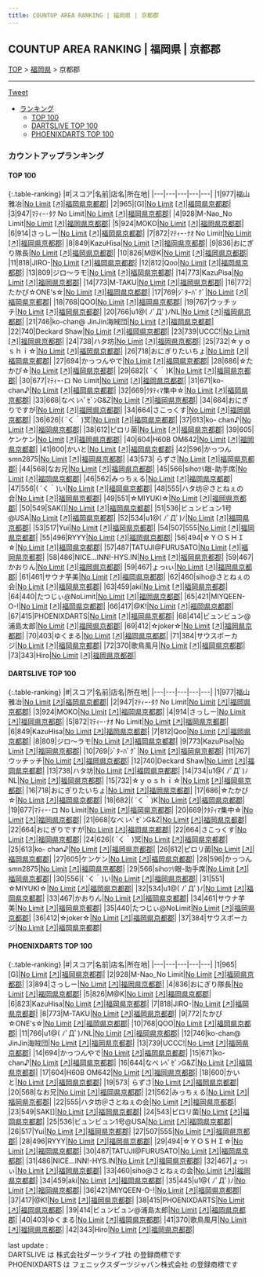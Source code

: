 ```yaml
---
title: COUNTUP AREA RANKING | 福岡県 | 京都郡
---
```

## COUNTUP AREA RANKING | 福岡県 | 京都郡

[TOP](/darts/rank/) > [福岡県](/darts/rank/福岡県/) > 京都郡

___

<a href="https://twitter.com/share?ref_src=twsrc%5Etfw" data-text="COUNTUP AREA RANKING | 福岡県京都郡" class="twitter-share-button" data-hashtags="DARTSLIVE,PHOENIXDARTS,darts,ダーツ" data-show-count="false">Tweet</a>

* [ランキング](#カウントアップランキング)
    * [TOP 100](#top-100)
    * [DARTSLIVE TOP 100](#dartslive-top-100)
    * [PHOENIXDARTS TOP 100](#phoenixdarts-top-100)

### カウントアップランキング

#### TOP 100



{:.table-ranking}
|#|スコア|名前|店名|所在地|
|---|---|---|---|---|
|1|977|<span class="rank-name-dl">福山雅冶</span>|<a href="/darts/rank/shops/88174b6fd9ff5bc40d9b047a20a7ba1e.html">No Limit</a> <a href="https://search.dartslive.com/jp/shop/88174b6fd9ff5bc40d9b047a20a7ba1e">[↗]</a>|<a href="/darts/rank/福岡県/京都郡">福岡県京都郡</a>|
|2|965|<span class="rank-name-pd">[G]</span>|<a href="/darts/rank/shops/7720.html">No Limit</a> <a href="https://vs.phoenixdarts.com/jp/shop/shopDetailInfo/s_7720?s_seq=7720">[↗]</a>|<a href="/darts/rank/福岡県/京都郡">福岡県京都郡</a>|
|3|947|<span class="rank-name-dl">ﾏﾃｨｰ･ﾀｸ No Limit</span>|<a href="/darts/rank/shops/88174b6fd9ff5bc40d9b047a20a7ba1e.html">No Limit</a> <a href="https://search.dartslive.com/jp/shop/88174b6fd9ff5bc40d9b047a20a7ba1e">[↗]</a>|<a href="/darts/rank/福岡県/京都郡">福岡県京都郡</a>|
|4|928|<span class="rank-name-pd">M-Nao_No Limit</span>|<a href="/darts/rank/shops/7720.html">No Limit</a> <a href="https://vs.phoenixdarts.com/jp/shop/shopDetailInfo/s_7720?s_seq=7720">[↗]</a>|<a href="/darts/rank/福岡県/京都郡">福岡県京都郡</a>|
|5|924|<span class="rank-name-dl">MOKO</span>|<a href="/darts/rank/shops/88174b6fd9ff5bc40d9b047a20a7ba1e.html">No Limit</a> <a href="https://search.dartslive.com/jp/shop/88174b6fd9ff5bc40d9b047a20a7ba1e">[↗]</a>|<a href="/darts/rank/福岡県/京都郡">福岡県京都郡</a>|
|6|914|<span class="rank-name-dl">さっしー</span>|<a href="/darts/rank/shops/88174b6fd9ff5bc40d9b047a20a7ba1e.html">No Limit</a> <a href="https://search.dartslive.com/jp/shop/88174b6fd9ff5bc40d9b047a20a7ba1e">[↗]</a>|<a href="/darts/rank/福岡県/京都郡">福岡県京都郡</a>|
|7|872|<span class="rank-name-dl">ﾏﾃｨｰ･ﾅｵ No Limit</span>|<a href="/darts/rank/shops/88174b6fd9ff5bc40d9b047a20a7ba1e.html">No Limit</a> <a href="https://search.dartslive.com/jp/shop/88174b6fd9ff5bc40d9b047a20a7ba1e">[↗]</a>|<a href="/darts/rank/福岡県/京都郡">福岡県京都郡</a>|
|8|849|<span class="rank-name-dl">KazuHisa</span>|<a href="/darts/rank/shops/88174b6fd9ff5bc40d9b047a20a7ba1e.html">No Limit</a> <a href="https://search.dartslive.com/jp/shop/88174b6fd9ff5bc40d9b047a20a7ba1e">[↗]</a>|<a href="/darts/rank/福岡県/京都郡">福岡県京都郡</a>|
|9|836|<span class="rank-name-pd">おにぎり隊長</span>|<a href="/darts/rank/shops/7720.html">No Limit</a> <a href="https://vs.phoenixdarts.com/jp/shop/shopDetailInfo/s_7720?s_seq=7720">[↗]</a>|<a href="/darts/rank/福岡県/京都郡">福岡県京都郡</a>|
|10|826|<span class="rank-name-pd">M@K</span>|<a href="/darts/rank/shops/7720.html">No Limit</a> <a href="https://vs.phoenixdarts.com/jp/shop/shopDetailInfo/s_7720?s_seq=7720">[↗]</a>|<a href="/darts/rank/福岡県/京都郡">福岡県京都郡</a>|
|11|818|<span class="rank-name-pd">JIRO-</span>|<a href="/darts/rank/shops/7720.html">No Limit</a> <a href="https://vs.phoenixdarts.com/jp/shop/shopDetailInfo/s_7720?s_seq=7720">[↗]</a>|<a href="/darts/rank/福岡県/京都郡">福岡県京都郡</a>|
|12|812|<span class="rank-name-dl">Qoo</span>|<a href="/darts/rank/shops/88174b6fd9ff5bc40d9b047a20a7ba1e.html">No Limit</a> <a href="https://search.dartslive.com/jp/shop/88174b6fd9ff5bc40d9b047a20a7ba1e">[↗]</a>|<a href="/darts/rank/福岡県/京都郡">福岡県京都郡</a>|
|13|809|<span class="rank-name-dl">ジロ〜ラモ</span>|<a href="/darts/rank/shops/88174b6fd9ff5bc40d9b047a20a7ba1e.html">No Limit</a> <a href="https://search.dartslive.com/jp/shop/88174b6fd9ff5bc40d9b047a20a7ba1e">[↗]</a>|<a href="/darts/rank/福岡県/京都郡">福岡県京都郡</a>|
|14|773|<span class="rank-name-dl">KazuPisa</span>|<a href="/darts/rank/shops/88174b6fd9ff5bc40d9b047a20a7ba1e.html">No Limit</a> <a href="https://search.dartslive.com/jp/shop/88174b6fd9ff5bc40d9b047a20a7ba1e">[↗]</a>|<a href="/darts/rank/福岡県/京都郡">福岡県京都郡</a>|
|14|773|<span class="rank-name-pd">M-TAKU</span>|<a href="/darts/rank/shops/7720.html">No Limit</a> <a href="https://vs.phoenixdarts.com/jp/shop/shopDetailInfo/s_7720?s_seq=7720">[↗]</a>|<a href="/darts/rank/福岡県/京都郡">福岡県京都郡</a>|
|16|772|<span class="rank-name-pd">たかぴ☆ONE&#x27;s☆</span>|<a href="/darts/rank/shops/7720.html">No Limit</a> <a href="https://vs.phoenixdarts.com/jp/shop/shopDetailInfo/s_7720?s_seq=7720">[↗]</a>|<a href="/darts/rank/福岡県/京都郡">福岡県京都郡</a>|
|17|769|<span class="rank-name-dl">ｼﾞﾀｰﾊﾞｸﾞ</span>|<a href="/darts/rank/shops/88174b6fd9ff5bc40d9b047a20a7ba1e.html">No Limit</a> <a href="https://search.dartslive.com/jp/shop/88174b6fd9ff5bc40d9b047a20a7ba1e">[↗]</a>|<a href="/darts/rank/福岡県/京都郡">福岡県京都郡</a>|
|18|768|<span class="rank-name-pd">QOO</span>|<a href="/darts/rank/shops/7720.html">No Limit</a> <a href="https://vs.phoenixdarts.com/jp/shop/shopDetailInfo/s_7720?s_seq=7720">[↗]</a>|<a href="/darts/rank/福岡県/京都郡">福岡県京都郡</a>|
|19|767|<span class="rank-name-dl">ウッチッチ</span>|<a href="/darts/rank/shops/88174b6fd9ff5bc40d9b047a20a7ba1e.html">No Limit</a> <a href="https://search.dartslive.com/jp/shop/88174b6fd9ff5bc40d9b047a20a7ba1e">[↗]</a>|<a href="/darts/rank/福岡県/京都郡">福岡県京都郡</a>|
|20|766|<span class="rank-name-pd">u1@( ﾉﾟДﾟ)ﾉNL</span>|<a href="/darts/rank/shops/7720.html">No Limit</a> <a href="https://vs.phoenixdarts.com/jp/shop/shopDetailInfo/s_7720?s_seq=7720">[↗]</a>|<a href="/darts/rank/福岡県/京都郡">福岡県京都郡</a>|
|21|746|<span class="rank-name-pd">ko-chan@ JinJin海賊団</span>|<a href="/darts/rank/shops/7720.html">No Limit</a> <a href="https://vs.phoenixdarts.com/jp/shop/shopDetailInfo/s_7720?s_seq=7720">[↗]</a>|<a href="/darts/rank/福岡県/京都郡">福岡県京都郡</a>|
|22|740|<span class="rank-name-dl">Deckard Shaw</span>|<a href="/darts/rank/shops/88174b6fd9ff5bc40d9b047a20a7ba1e.html">No Limit</a> <a href="https://search.dartslive.com/jp/shop/88174b6fd9ff5bc40d9b047a20a7ba1e">[↗]</a>|<a href="/darts/rank/福岡県/京都郡">福岡県京都郡</a>|
|23|739|<span class="rank-name-pd">UCCC!</span>|<a href="/darts/rank/shops/7720.html">No Limit</a> <a href="https://vs.phoenixdarts.com/jp/shop/shopDetailInfo/s_7720?s_seq=7720">[↗]</a>|<a href="/darts/rank/福岡県/京都郡">福岡県京都郡</a>|
|24|738|<span class="rank-name-dl">ハタ坊</span>|<a href="/darts/rank/shops/88174b6fd9ff5bc40d9b047a20a7ba1e.html">No Limit</a> <a href="https://search.dartslive.com/jp/shop/88174b6fd9ff5bc40d9b047a20a7ba1e">[↗]</a>|<a href="/darts/rank/福岡県/京都郡">福岡県京都郡</a>|
|25|732|<span class="rank-name-dl">☆ｙｏｓｈｉ☆</span>|<a href="/darts/rank/shops/88174b6fd9ff5bc40d9b047a20a7ba1e.html">No Limit</a> <a href="https://search.dartslive.com/jp/shop/88174b6fd9ff5bc40d9b047a20a7ba1e">[↗]</a>|<a href="/darts/rank/福岡県/京都郡">福岡県京都郡</a>|
|26|718|<span class="rank-name-dl">おにぎりたいちょ</span>|<a href="/darts/rank/shops/88174b6fd9ff5bc40d9b047a20a7ba1e.html">No Limit</a> <a href="https://search.dartslive.com/jp/shop/88174b6fd9ff5bc40d9b047a20a7ba1e">[↗]</a>|<a href="/darts/rank/福岡県/京都郡">福岡県京都郡</a>|
|27|694|<span class="rank-name-pd">かっつんやで</span>|<a href="/darts/rank/shops/7720.html">No Limit</a> <a href="https://vs.phoenixdarts.com/jp/shop/shopDetailInfo/s_7720?s_seq=7720">[↗]</a>|<a href="/darts/rank/福岡県/京都郡">福岡県京都郡</a>|
|28|686|<span class="rank-name-dl">‪☆たかぴ‪☆</span>|<a href="/darts/rank/shops/88174b6fd9ff5bc40d9b047a20a7ba1e.html">No Limit</a> <a href="https://search.dartslive.com/jp/shop/88174b6fd9ff5bc40d9b047a20a7ba1e">[↗]</a>|<a href="/darts/rank/福岡県/京都郡">福岡県京都郡</a>|
|29|682|<span class="rank-name-dl">( ´く｀)K</span>|<a href="/darts/rank/shops/88174b6fd9ff5bc40d9b047a20a7ba1e.html">No Limit</a> <a href="https://search.dartslive.com/jp/shop/88174b6fd9ff5bc40d9b047a20a7ba1e">[↗]</a>|<a href="/darts/rank/福岡県/京都郡">福岡県京都郡</a>|
|30|677|<span class="rank-name-dl">ﾏﾃｨｰ･ロ No Limit</span>|<a href="/darts/rank/shops/88174b6fd9ff5bc40d9b047a20a7ba1e.html">No Limit</a> <a href="https://search.dartslive.com/jp/shop/88174b6fd9ff5bc40d9b047a20a7ba1e">[↗]</a>|<a href="/darts/rank/福岡県/京都郡">福岡県京都郡</a>|
|31|671|<span class="rank-name-pd">ko-chan♪</span>|<a href="/darts/rank/shops/7720.html">No Limit</a> <a href="https://vs.phoenixdarts.com/jp/shop/shopDetailInfo/s_7720?s_seq=7720">[↗]</a>|<a href="/darts/rank/福岡県/京都郡">福岡県京都郡</a>|
|32|669|<span class="rank-name-dl">ｸﾀﾃｨﾏ集中☆</span>|<a href="/darts/rank/shops/88174b6fd9ff5bc40d9b047a20a7ba1e.html">No Limit</a> <a href="https://search.dartslive.com/jp/shop/88174b6fd9ff5bc40d9b047a20a7ba1e">[↗]</a>|<a href="/darts/rank/福岡県/京都郡">福岡県京都郡</a>|
|33|668|<span class="rank-name-dl">なべ ﾚﾍﾟｾﾞﾝG&amp;Z</span>|<a href="/darts/rank/shops/88174b6fd9ff5bc40d9b047a20a7ba1e.html">No Limit</a> <a href="https://search.dartslive.com/jp/shop/88174b6fd9ff5bc40d9b047a20a7ba1e">[↗]</a>|<a href="/darts/rank/福岡県/京都郡">福岡県京都郡</a>|
|34|664|<span class="rank-name-dl">おにぎりですが</span>|<a href="/darts/rank/shops/88174b6fd9ff5bc40d9b047a20a7ba1e.html">No Limit</a> <a href="https://search.dartslive.com/jp/shop/88174b6fd9ff5bc40d9b047a20a7ba1e">[↗]</a>|<a href="/darts/rank/福岡県/京都郡">福岡県京都郡</a>|
|34|664|<span class="rank-name-dl">さこっくす</span>|<a href="/darts/rank/shops/88174b6fd9ff5bc40d9b047a20a7ba1e.html">No Limit</a> <a href="https://search.dartslive.com/jp/shop/88174b6fd9ff5bc40d9b047a20a7ba1e">[↗]</a>|<a href="/darts/rank/福岡県/京都郡">福岡県京都郡</a>|
|36|626|<span class="rank-name-dl">( ´く｀)冥</span>|<a href="/darts/rank/shops/88174b6fd9ff5bc40d9b047a20a7ba1e.html">No Limit</a> <a href="https://search.dartslive.com/jp/shop/88174b6fd9ff5bc40d9b047a20a7ba1e">[↗]</a>|<a href="/darts/rank/福岡県/京都郡">福岡県京都郡</a>|
|37|613|<span class="rank-name-dl">ko- chan♪</span>|<a href="/darts/rank/shops/88174b6fd9ff5bc40d9b047a20a7ba1e.html">No Limit</a> <a href="https://search.dartslive.com/jp/shop/88174b6fd9ff5bc40d9b047a20a7ba1e">[↗]</a>|<a href="/darts/rank/福岡県/京都郡">福岡県京都郡</a>|
|38|612|<span class="rank-name-dl">ピロリ菌</span>|<a href="/darts/rank/shops/88174b6fd9ff5bc40d9b047a20a7ba1e.html">No Limit</a> <a href="https://search.dartslive.com/jp/shop/88174b6fd9ff5bc40d9b047a20a7ba1e">[↗]</a>|<a href="/darts/rank/福岡県/京都郡">福岡県京都郡</a>|
|39|605|<span class="rank-name-dl">ケンケン</span>|<a href="/darts/rank/shops/88174b6fd9ff5bc40d9b047a20a7ba1e.html">No Limit</a> <a href="https://search.dartslive.com/jp/shop/88174b6fd9ff5bc40d9b047a20a7ba1e">[↗]</a>|<a href="/darts/rank/福岡県/京都郡">福岡県京都郡</a>|
|40|604|<span class="rank-name-pd">H60B OM642</span>|<a href="/darts/rank/shops/7720.html">No Limit</a> <a href="https://vs.phoenixdarts.com/jp/shop/shopDetailInfo/s_7720?s_seq=7720">[↗]</a>|<a href="/darts/rank/福岡県/京都郡">福岡県京都郡</a>|
|41|600|<span class="rank-name-pd">かいと</span>|<a href="/darts/rank/shops/7720.html">No Limit</a> <a href="https://vs.phoenixdarts.com/jp/shop/shopDetailInfo/s_7720?s_seq=7720">[↗]</a>|<a href="/darts/rank/福岡県/京都郡">福岡県京都郡</a>|
|42|596|<span class="rank-name-dl">かっつんsmn2875</span>|<a href="/darts/rank/shops/88174b6fd9ff5bc40d9b047a20a7ba1e.html">No Limit</a> <a href="https://search.dartslive.com/jp/shop/88174b6fd9ff5bc40d9b047a20a7ba1e">[↗]</a>|<a href="/darts/rank/福岡県/京都郡">福岡県京都郡</a>|
|43|573|<span class="rank-name-pd"> らずさ</span>|<a href="/darts/rank/shops/7720.html">No Limit</a> <a href="https://vs.phoenixdarts.com/jp/shop/shopDetailInfo/s_7720?s_seq=7720">[↗]</a>|<a href="/darts/rank/福岡県/京都郡">福岡県京都郡</a>|
|44|568|<span class="rank-name-pd">なお兄</span>|<a href="/darts/rank/shops/7720.html">No Limit</a> <a href="https://vs.phoenixdarts.com/jp/shop/shopDetailInfo/s_7720?s_seq=7720">[↗]</a>|<a href="/darts/rank/福岡県/京都郡">福岡県京都郡</a>|
|45|566|<span class="rank-name-dl">sihoﾂﾘ眼-助手席</span>|<a href="/darts/rank/shops/88174b6fd9ff5bc40d9b047a20a7ba1e.html">No Limit</a> <a href="https://search.dartslive.com/jp/shop/88174b6fd9ff5bc40d9b047a20a7ba1e">[↗]</a>|<a href="/darts/rank/福岡県/京都郡">福岡県京都郡</a>|
|46|562|<span class="rank-name-pd">みっちぇる</span>|<a href="/darts/rank/shops/7720.html">No Limit</a> <a href="https://vs.phoenixdarts.com/jp/shop/shopDetailInfo/s_7720?s_seq=7720">[↗]</a>|<a href="/darts/rank/福岡県/京都郡">福岡県京都郡</a>|
|47|556|<span class="rank-name-dl">( ´く｀)い</span>|<a href="/darts/rank/shops/88174b6fd9ff5bc40d9b047a20a7ba1e.html">No Limit</a> <a href="https://search.dartslive.com/jp/shop/88174b6fd9ff5bc40d9b047a20a7ba1e">[↗]</a>|<a href="/darts/rank/福岡県/京都郡">福岡県京都郡</a>|
|48|555|<span class="rank-name-pd">ハタ坊＠さとねぇの会</span>|<a href="/darts/rank/shops/7720.html">No Limit</a> <a href="https://vs.phoenixdarts.com/jp/shop/shopDetailInfo/s_7720?s_seq=7720">[↗]</a>|<a href="/darts/rank/福岡県/京都郡">福岡県京都郡</a>|
|49|551|<span class="rank-name-dl">☆MIYUKI☆</span>|<a href="/darts/rank/shops/88174b6fd9ff5bc40d9b047a20a7ba1e.html">No Limit</a> <a href="https://search.dartslive.com/jp/shop/88174b6fd9ff5bc40d9b047a20a7ba1e">[↗]</a>|<a href="/darts/rank/福岡県/京都郡">福岡県京都郡</a>|
|50|549|<span class="rank-name-pd">SAK[]</span>|<a href="/darts/rank/shops/7720.html">No Limit</a> <a href="https://vs.phoenixdarts.com/jp/shop/shopDetailInfo/s_7720?s_seq=7720">[↗]</a>|<a href="/darts/rank/福岡県/京都郡">福岡県京都郡</a>|
|51|536|<span class="rank-name-pd">ビュンビュン1号@USA</span>|<a href="/darts/rank/shops/7720.html">No Limit</a> <a href="https://vs.phoenixdarts.com/jp/shop/shopDetailInfo/s_7720?s_seq=7720">[↗]</a>|<a href="/darts/rank/福岡県/京都郡">福岡県京都郡</a>|
|52|534|<span class="rank-name-dl">u1@( ﾉﾟДﾟ)ﾉ</span>|<a href="/darts/rank/shops/88174b6fd9ff5bc40d9b047a20a7ba1e.html">No Limit</a> <a href="https://search.dartslive.com/jp/shop/88174b6fd9ff5bc40d9b047a20a7ba1e">[↗]</a>|<a href="/darts/rank/福岡県/京都郡">福岡県京都郡</a>|
|53|517|<span class="rank-name-pd">Yui</span>|<a href="/darts/rank/shops/7720.html">No Limit</a> <a href="https://vs.phoenixdarts.com/jp/shop/shopDetailInfo/s_7720?s_seq=7720">[↗]</a>|<a href="/darts/rank/福岡県/京都郡">福岡県京都郡</a>|
|54|507|<span class="rank-name-pd">555</span>|<a href="/darts/rank/shops/7720.html">No Limit</a> <a href="https://vs.phoenixdarts.com/jp/shop/shopDetailInfo/s_7720?s_seq=7720">[↗]</a>|<a href="/darts/rank/福岡県/京都郡">福岡県京都郡</a>|
|55|496|<span class="rank-name-pd">RYYY</span>|<a href="/darts/rank/shops/7720.html">No Limit</a> <a href="https://vs.phoenixdarts.com/jp/shop/shopDetailInfo/s_7720?s_seq=7720">[↗]</a>|<a href="/darts/rank/福岡県/京都郡">福岡県京都郡</a>|
|56|494|<span class="rank-name-pd">☆ＹＯＳＨＩ☆</span>|<a href="/darts/rank/shops/7720.html">No Limit</a> <a href="https://vs.phoenixdarts.com/jp/shop/shopDetailInfo/s_7720?s_seq=7720">[↗]</a>|<a href="/darts/rank/福岡県/京都郡">福岡県京都郡</a>|
|57|487|<span class="rank-name-pd">TATUJI@FURUSATO</span>|<a href="/darts/rank/shops/7720.html">No Limit</a> <a href="https://vs.phoenixdarts.com/jp/shop/shopDetailInfo/s_7720?s_seq=7720">[↗]</a>|<a href="/darts/rank/福岡県/京都郡">福岡県京都郡</a>|
|58|486|<span class="rank-name-pd">NICE...INN!-HYS.IN</span>|<a href="/darts/rank/shops/7720.html">No Limit</a> <a href="https://vs.phoenixdarts.com/jp/shop/shopDetailInfo/s_7720?s_seq=7720">[↗]</a>|<a href="/darts/rank/福岡県/京都郡">福岡県京都郡</a>|
|59|467|<span class="rank-name-dl">かおりん</span>|<a href="/darts/rank/shops/88174b6fd9ff5bc40d9b047a20a7ba1e.html">No Limit</a> <a href="https://search.dartslive.com/jp/shop/88174b6fd9ff5bc40d9b047a20a7ba1e">[↗]</a>|<a href="/darts/rank/福岡県/京都郡">福岡県京都郡</a>|
|59|467|<span class="rank-name-pd">ょっιぃ</span>|<a href="/darts/rank/shops/7720.html">No Limit</a> <a href="https://vs.phoenixdarts.com/jp/shop/shopDetailInfo/s_7720?s_seq=7720">[↗]</a>|<a href="/darts/rank/福岡県/京都郡">福岡県京都郡</a>|
|61|461|<span class="rank-name-dl">サウナ芋美</span>|<a href="/darts/rank/shops/88174b6fd9ff5bc40d9b047a20a7ba1e.html">No Limit</a> <a href="https://search.dartslive.com/jp/shop/88174b6fd9ff5bc40d9b047a20a7ba1e">[↗]</a>|<a href="/darts/rank/福岡県/京都郡">福岡県京都郡</a>|
|62|460|<span class="rank-name-pd">siho@さとねぇの会</span>|<a href="/darts/rank/shops/7720.html">No Limit</a> <a href="https://vs.phoenixdarts.com/jp/shop/shopDetailInfo/s_7720?s_seq=7720">[↗]</a>|<a href="/darts/rank/福岡県/京都郡">福岡県京都郡</a>|
|63|459|<span class="rank-name-pd">aki</span>|<a href="/darts/rank/shops/7720.html">No Limit</a> <a href="https://vs.phoenixdarts.com/jp/shop/shopDetailInfo/s_7720?s_seq=7720">[↗]</a>|<a href="/darts/rank/福岡県/京都郡">福岡県京都郡</a>|
|64|440|<span class="rank-name-dl">たつじぃ@NoLimit</span>|<a href="/darts/rank/shops/88174b6fd9ff5bc40d9b047a20a7ba1e.html">No Limit</a> <a href="https://search.dartslive.com/jp/shop/88174b6fd9ff5bc40d9b047a20a7ba1e">[↗]</a>|<a href="/darts/rank/福岡県/京都郡">福岡県京都郡</a>|
|65|421|<span class="rank-name-pd">MIYQEEN-O-!</span>|<a href="/darts/rank/shops/7720.html">No Limit</a> <a href="https://vs.phoenixdarts.com/jp/shop/shopDetailInfo/s_7720?s_seq=7720">[↗]</a>|<a href="/darts/rank/福岡県/京都郡">福岡県京都郡</a>|
|66|417|<span class="rank-name-pd">@K!</span>|<a href="/darts/rank/shops/7720.html">No Limit</a> <a href="https://vs.phoenixdarts.com/jp/shop/shopDetailInfo/s_7720?s_seq=7720">[↗]</a>|<a href="/darts/rank/福岡県/京都郡">福岡県京都郡</a>|
|67|415|<span class="rank-name-pd">PHOENIXDARTS</span>|<a href="/darts/rank/shops/7720.html">No Limit</a> <a href="https://vs.phoenixdarts.com/jp/shop/shopDetailInfo/s_7720?s_seq=7720">[↗]</a>|<a href="/darts/rank/福岡県/京都郡">福岡県京都郡</a>|
|68|414|<span class="rank-name-pd">ビュンビュン@浦島太郎</span>|<a href="/darts/rank/shops/7720.html">No Limit</a> <a href="https://vs.phoenixdarts.com/jp/shop/shopDetailInfo/s_7720?s_seq=7720">[↗]</a>|<a href="/darts/rank/福岡県/京都郡">福岡県京都郡</a>|
|69|412|<span class="rank-name-dl">☆joker☆</span>|<a href="/darts/rank/shops/88174b6fd9ff5bc40d9b047a20a7ba1e.html">No Limit</a> <a href="https://search.dartslive.com/jp/shop/88174b6fd9ff5bc40d9b047a20a7ba1e">[↗]</a>|<a href="/darts/rank/福岡県/京都郡">福岡県京都郡</a>|
|70|403|<span class="rank-name-pd">ゆくまる</span>|<a href="/darts/rank/shops/7720.html">No Limit</a> <a href="https://vs.phoenixdarts.com/jp/shop/shopDetailInfo/s_7720?s_seq=7720">[↗]</a>|<a href="/darts/rank/福岡県/京都郡">福岡県京都郡</a>|
|71|384|<span class="rank-name-dl">サウスポーカジ</span>|<a href="/darts/rank/shops/88174b6fd9ff5bc40d9b047a20a7ba1e.html">No Limit</a> <a href="https://search.dartslive.com/jp/shop/88174b6fd9ff5bc40d9b047a20a7ba1e">[↗]</a>|<a href="/darts/rank/福岡県/京都郡">福岡県京都郡</a>|
|72|370|<span class="rank-name-pd">歌鳥風月</span>|<a href="/darts/rank/shops/7720.html">No Limit</a> <a href="https://vs.phoenixdarts.com/jp/shop/shopDetailInfo/s_7720?s_seq=7720">[↗]</a>|<a href="/darts/rank/福岡県/京都郡">福岡県京都郡</a>|
|73|343|<span class="rank-name-pd">Hiro</span>|<a href="/darts/rank/shops/7720.html">No Limit</a> <a href="https://vs.phoenixdarts.com/jp/shop/shopDetailInfo/s_7720?s_seq=7720">[↗]</a>|<a href="/darts/rank/福岡県/京都郡">福岡県京都郡</a>|


#### DARTSLIVE TOP 100



{:.table-ranking}
|#|スコア|名前|店名|所在地|
|---|---|---|---|---|
|1|977|<span class="rank-name-dl">福山雅冶</span>|<a href="/darts/rank/shops/88174b6fd9ff5bc40d9b047a20a7ba1e.html">No Limit</a> <a href="https://search.dartslive.com/jp/shop/88174b6fd9ff5bc40d9b047a20a7ba1e">[↗]</a>|<a href="/darts/rank/福岡県/京都郡">福岡県京都郡</a>|
|2|947|<span class="rank-name-dl">ﾏﾃｨｰ･ﾀｸ No Limit</span>|<a href="/darts/rank/shops/88174b6fd9ff5bc40d9b047a20a7ba1e.html">No Limit</a> <a href="https://search.dartslive.com/jp/shop/88174b6fd9ff5bc40d9b047a20a7ba1e">[↗]</a>|<a href="/darts/rank/福岡県/京都郡">福岡県京都郡</a>|
|3|924|<span class="rank-name-dl">MOKO</span>|<a href="/darts/rank/shops/88174b6fd9ff5bc40d9b047a20a7ba1e.html">No Limit</a> <a href="https://search.dartslive.com/jp/shop/88174b6fd9ff5bc40d9b047a20a7ba1e">[↗]</a>|<a href="/darts/rank/福岡県/京都郡">福岡県京都郡</a>|
|4|914|<span class="rank-name-dl">さっしー</span>|<a href="/darts/rank/shops/88174b6fd9ff5bc40d9b047a20a7ba1e.html">No Limit</a> <a href="https://search.dartslive.com/jp/shop/88174b6fd9ff5bc40d9b047a20a7ba1e">[↗]</a>|<a href="/darts/rank/福岡県/京都郡">福岡県京都郡</a>|
|5|872|<span class="rank-name-dl">ﾏﾃｨｰ･ﾅｵ No Limit</span>|<a href="/darts/rank/shops/88174b6fd9ff5bc40d9b047a20a7ba1e.html">No Limit</a> <a href="https://search.dartslive.com/jp/shop/88174b6fd9ff5bc40d9b047a20a7ba1e">[↗]</a>|<a href="/darts/rank/福岡県/京都郡">福岡県京都郡</a>|
|6|849|<span class="rank-name-dl">KazuHisa</span>|<a href="/darts/rank/shops/88174b6fd9ff5bc40d9b047a20a7ba1e.html">No Limit</a> <a href="https://search.dartslive.com/jp/shop/88174b6fd9ff5bc40d9b047a20a7ba1e">[↗]</a>|<a href="/darts/rank/福岡県/京都郡">福岡県京都郡</a>|
|7|812|<span class="rank-name-dl">Qoo</span>|<a href="/darts/rank/shops/88174b6fd9ff5bc40d9b047a20a7ba1e.html">No Limit</a> <a href="https://search.dartslive.com/jp/shop/88174b6fd9ff5bc40d9b047a20a7ba1e">[↗]</a>|<a href="/darts/rank/福岡県/京都郡">福岡県京都郡</a>|
|8|809|<span class="rank-name-dl">ジロ〜ラモ</span>|<a href="/darts/rank/shops/88174b6fd9ff5bc40d9b047a20a7ba1e.html">No Limit</a> <a href="https://search.dartslive.com/jp/shop/88174b6fd9ff5bc40d9b047a20a7ba1e">[↗]</a>|<a href="/darts/rank/福岡県/京都郡">福岡県京都郡</a>|
|9|773|<span class="rank-name-dl">KazuPisa</span>|<a href="/darts/rank/shops/88174b6fd9ff5bc40d9b047a20a7ba1e.html">No Limit</a> <a href="https://search.dartslive.com/jp/shop/88174b6fd9ff5bc40d9b047a20a7ba1e">[↗]</a>|<a href="/darts/rank/福岡県/京都郡">福岡県京都郡</a>|
|10|769|<span class="rank-name-dl">ｼﾞﾀｰﾊﾞｸﾞ</span>|<a href="/darts/rank/shops/88174b6fd9ff5bc40d9b047a20a7ba1e.html">No Limit</a> <a href="https://search.dartslive.com/jp/shop/88174b6fd9ff5bc40d9b047a20a7ba1e">[↗]</a>|<a href="/darts/rank/福岡県/京都郡">福岡県京都郡</a>|
|11|767|<span class="rank-name-dl">ウッチッチ</span>|<a href="/darts/rank/shops/88174b6fd9ff5bc40d9b047a20a7ba1e.html">No Limit</a> <a href="https://search.dartslive.com/jp/shop/88174b6fd9ff5bc40d9b047a20a7ba1e">[↗]</a>|<a href="/darts/rank/福岡県/京都郡">福岡県京都郡</a>|
|12|740|<span class="rank-name-dl">Deckard Shaw</span>|<a href="/darts/rank/shops/88174b6fd9ff5bc40d9b047a20a7ba1e.html">No Limit</a> <a href="https://search.dartslive.com/jp/shop/88174b6fd9ff5bc40d9b047a20a7ba1e">[↗]</a>|<a href="/darts/rank/福岡県/京都郡">福岡県京都郡</a>|
|13|738|<span class="rank-name-dl">ハタ坊</span>|<a href="/darts/rank/shops/88174b6fd9ff5bc40d9b047a20a7ba1e.html">No Limit</a> <a href="https://search.dartslive.com/jp/shop/88174b6fd9ff5bc40d9b047a20a7ba1e">[↗]</a>|<a href="/darts/rank/福岡県/京都郡">福岡県京都郡</a>|
|14|734|<span class="rank-name-dl">u1@( ﾉﾟДﾟ)ﾉNL</span>|<a href="/darts/rank/shops/88174b6fd9ff5bc40d9b047a20a7ba1e.html">No Limit</a> <a href="https://search.dartslive.com/jp/shop/88174b6fd9ff5bc40d9b047a20a7ba1e">[↗]</a>|<a href="/darts/rank/福岡県/京都郡">福岡県京都郡</a>|
|15|732|<span class="rank-name-dl">☆ｙｏｓｈｉ☆</span>|<a href="/darts/rank/shops/88174b6fd9ff5bc40d9b047a20a7ba1e.html">No Limit</a> <a href="https://search.dartslive.com/jp/shop/88174b6fd9ff5bc40d9b047a20a7ba1e">[↗]</a>|<a href="/darts/rank/福岡県/京都郡">福岡県京都郡</a>|
|16|718|<span class="rank-name-dl">おにぎりたいちょ</span>|<a href="/darts/rank/shops/88174b6fd9ff5bc40d9b047a20a7ba1e.html">No Limit</a> <a href="https://search.dartslive.com/jp/shop/88174b6fd9ff5bc40d9b047a20a7ba1e">[↗]</a>|<a href="/darts/rank/福岡県/京都郡">福岡県京都郡</a>|
|17|686|<span class="rank-name-dl">‪☆たかぴ‪☆</span>|<a href="/darts/rank/shops/88174b6fd9ff5bc40d9b047a20a7ba1e.html">No Limit</a> <a href="https://search.dartslive.com/jp/shop/88174b6fd9ff5bc40d9b047a20a7ba1e">[↗]</a>|<a href="/darts/rank/福岡県/京都郡">福岡県京都郡</a>|
|18|682|<span class="rank-name-dl">( ´く｀)K</span>|<a href="/darts/rank/shops/88174b6fd9ff5bc40d9b047a20a7ba1e.html">No Limit</a> <a href="https://search.dartslive.com/jp/shop/88174b6fd9ff5bc40d9b047a20a7ba1e">[↗]</a>|<a href="/darts/rank/福岡県/京都郡">福岡県京都郡</a>|
|19|677|<span class="rank-name-dl">ﾏﾃｨｰ･ロ No Limit</span>|<a href="/darts/rank/shops/88174b6fd9ff5bc40d9b047a20a7ba1e.html">No Limit</a> <a href="https://search.dartslive.com/jp/shop/88174b6fd9ff5bc40d9b047a20a7ba1e">[↗]</a>|<a href="/darts/rank/福岡県/京都郡">福岡県京都郡</a>|
|20|669|<span class="rank-name-dl">ｸﾀﾃｨﾏ集中☆</span>|<a href="/darts/rank/shops/88174b6fd9ff5bc40d9b047a20a7ba1e.html">No Limit</a> <a href="https://search.dartslive.com/jp/shop/88174b6fd9ff5bc40d9b047a20a7ba1e">[↗]</a>|<a href="/darts/rank/福岡県/京都郡">福岡県京都郡</a>|
|21|668|<span class="rank-name-dl">なべ ﾚﾍﾟｾﾞﾝG&amp;Z</span>|<a href="/darts/rank/shops/88174b6fd9ff5bc40d9b047a20a7ba1e.html">No Limit</a> <a href="https://search.dartslive.com/jp/shop/88174b6fd9ff5bc40d9b047a20a7ba1e">[↗]</a>|<a href="/darts/rank/福岡県/京都郡">福岡県京都郡</a>|
|22|664|<span class="rank-name-dl">おにぎりですが</span>|<a href="/darts/rank/shops/88174b6fd9ff5bc40d9b047a20a7ba1e.html">No Limit</a> <a href="https://search.dartslive.com/jp/shop/88174b6fd9ff5bc40d9b047a20a7ba1e">[↗]</a>|<a href="/darts/rank/福岡県/京都郡">福岡県京都郡</a>|
|22|664|<span class="rank-name-dl">さこっくす</span>|<a href="/darts/rank/shops/88174b6fd9ff5bc40d9b047a20a7ba1e.html">No Limit</a> <a href="https://search.dartslive.com/jp/shop/88174b6fd9ff5bc40d9b047a20a7ba1e">[↗]</a>|<a href="/darts/rank/福岡県/京都郡">福岡県京都郡</a>|
|24|626|<span class="rank-name-dl">( ´く｀)冥</span>|<a href="/darts/rank/shops/88174b6fd9ff5bc40d9b047a20a7ba1e.html">No Limit</a> <a href="https://search.dartslive.com/jp/shop/88174b6fd9ff5bc40d9b047a20a7ba1e">[↗]</a>|<a href="/darts/rank/福岡県/京都郡">福岡県京都郡</a>|
|25|613|<span class="rank-name-dl">ko- chan♪</span>|<a href="/darts/rank/shops/88174b6fd9ff5bc40d9b047a20a7ba1e.html">No Limit</a> <a href="https://search.dartslive.com/jp/shop/88174b6fd9ff5bc40d9b047a20a7ba1e">[↗]</a>|<a href="/darts/rank/福岡県/京都郡">福岡県京都郡</a>|
|26|612|<span class="rank-name-dl">ピロリ菌</span>|<a href="/darts/rank/shops/88174b6fd9ff5bc40d9b047a20a7ba1e.html">No Limit</a> <a href="https://search.dartslive.com/jp/shop/88174b6fd9ff5bc40d9b047a20a7ba1e">[↗]</a>|<a href="/darts/rank/福岡県/京都郡">福岡県京都郡</a>|
|27|605|<span class="rank-name-dl">ケンケン</span>|<a href="/darts/rank/shops/88174b6fd9ff5bc40d9b047a20a7ba1e.html">No Limit</a> <a href="https://search.dartslive.com/jp/shop/88174b6fd9ff5bc40d9b047a20a7ba1e">[↗]</a>|<a href="/darts/rank/福岡県/京都郡">福岡県京都郡</a>|
|28|596|<span class="rank-name-dl">かっつんsmn2875</span>|<a href="/darts/rank/shops/88174b6fd9ff5bc40d9b047a20a7ba1e.html">No Limit</a> <a href="https://search.dartslive.com/jp/shop/88174b6fd9ff5bc40d9b047a20a7ba1e">[↗]</a>|<a href="/darts/rank/福岡県/京都郡">福岡県京都郡</a>|
|29|566|<span class="rank-name-dl">sihoﾂﾘ眼-助手席</span>|<a href="/darts/rank/shops/88174b6fd9ff5bc40d9b047a20a7ba1e.html">No Limit</a> <a href="https://search.dartslive.com/jp/shop/88174b6fd9ff5bc40d9b047a20a7ba1e">[↗]</a>|<a href="/darts/rank/福岡県/京都郡">福岡県京都郡</a>|
|30|556|<span class="rank-name-dl">( ´く｀)い</span>|<a href="/darts/rank/shops/88174b6fd9ff5bc40d9b047a20a7ba1e.html">No Limit</a> <a href="https://search.dartslive.com/jp/shop/88174b6fd9ff5bc40d9b047a20a7ba1e">[↗]</a>|<a href="/darts/rank/福岡県/京都郡">福岡県京都郡</a>|
|31|551|<span class="rank-name-dl">☆MIYUKI☆</span>|<a href="/darts/rank/shops/88174b6fd9ff5bc40d9b047a20a7ba1e.html">No Limit</a> <a href="https://search.dartslive.com/jp/shop/88174b6fd9ff5bc40d9b047a20a7ba1e">[↗]</a>|<a href="/darts/rank/福岡県/京都郡">福岡県京都郡</a>|
|32|534|<span class="rank-name-dl">u1@( ﾉﾟДﾟ)ﾉ</span>|<a href="/darts/rank/shops/88174b6fd9ff5bc40d9b047a20a7ba1e.html">No Limit</a> <a href="https://search.dartslive.com/jp/shop/88174b6fd9ff5bc40d9b047a20a7ba1e">[↗]</a>|<a href="/darts/rank/福岡県/京都郡">福岡県京都郡</a>|
|33|467|<span class="rank-name-dl">かおりん</span>|<a href="/darts/rank/shops/88174b6fd9ff5bc40d9b047a20a7ba1e.html">No Limit</a> <a href="https://search.dartslive.com/jp/shop/88174b6fd9ff5bc40d9b047a20a7ba1e">[↗]</a>|<a href="/darts/rank/福岡県/京都郡">福岡県京都郡</a>|
|34|461|<span class="rank-name-dl">サウナ芋美</span>|<a href="/darts/rank/shops/88174b6fd9ff5bc40d9b047a20a7ba1e.html">No Limit</a> <a href="https://search.dartslive.com/jp/shop/88174b6fd9ff5bc40d9b047a20a7ba1e">[↗]</a>|<a href="/darts/rank/福岡県/京都郡">福岡県京都郡</a>|
|35|440|<span class="rank-name-dl">たつじぃ@NoLimit</span>|<a href="/darts/rank/shops/88174b6fd9ff5bc40d9b047a20a7ba1e.html">No Limit</a> <a href="https://search.dartslive.com/jp/shop/88174b6fd9ff5bc40d9b047a20a7ba1e">[↗]</a>|<a href="/darts/rank/福岡県/京都郡">福岡県京都郡</a>|
|36|412|<span class="rank-name-dl">☆joker☆</span>|<a href="/darts/rank/shops/88174b6fd9ff5bc40d9b047a20a7ba1e.html">No Limit</a> <a href="https://search.dartslive.com/jp/shop/88174b6fd9ff5bc40d9b047a20a7ba1e">[↗]</a>|<a href="/darts/rank/福岡県/京都郡">福岡県京都郡</a>|
|37|384|<span class="rank-name-dl">サウスポーカジ</span>|<a href="/darts/rank/shops/88174b6fd9ff5bc40d9b047a20a7ba1e.html">No Limit</a> <a href="https://search.dartslive.com/jp/shop/88174b6fd9ff5bc40d9b047a20a7ba1e">[↗]</a>|<a href="/darts/rank/福岡県/京都郡">福岡県京都郡</a>|


#### PHOENIXDARTS TOP 100



{:.table-ranking}
|#|スコア|名前|店名|所在地|
|---|---|---|---|---|
|1|965|<span class="rank-name-pd">[G]</span>|<a href="/darts/rank/shops/7720.html">No Limit</a> <a href="https://vs.phoenixdarts.com/jp/shop/shopDetailInfo/s_7720?s_seq=7720">[↗]</a>|<a href="/darts/rank/福岡県/京都郡">福岡県京都郡</a>|
|2|928|<span class="rank-name-pd">M-Nao_No Limit</span>|<a href="/darts/rank/shops/7720.html">No Limit</a> <a href="https://vs.phoenixdarts.com/jp/shop/shopDetailInfo/s_7720?s_seq=7720">[↗]</a>|<a href="/darts/rank/福岡県/京都郡">福岡県京都郡</a>|
|3|894|<span class="rank-name-pd">さっしー</span>|<a href="/darts/rank/shops/7720.html">No Limit</a> <a href="https://vs.phoenixdarts.com/jp/shop/shopDetailInfo/s_7720?s_seq=7720">[↗]</a>|<a href="/darts/rank/福岡県/京都郡">福岡県京都郡</a>|
|4|836|<span class="rank-name-pd">おにぎり隊長</span>|<a href="/darts/rank/shops/7720.html">No Limit</a> <a href="https://vs.phoenixdarts.com/jp/shop/shopDetailInfo/s_7720?s_seq=7720">[↗]</a>|<a href="/darts/rank/福岡県/京都郡">福岡県京都郡</a>|
|5|826|<span class="rank-name-pd">M@K</span>|<a href="/darts/rank/shops/7720.html">No Limit</a> <a href="https://vs.phoenixdarts.com/jp/shop/shopDetailInfo/s_7720?s_seq=7720">[↗]</a>|<a href="/darts/rank/福岡県/京都郡">福岡県京都郡</a>|
|6|823|<span class="rank-name-pd">KazuHisa</span>|<a href="/darts/rank/shops/7720.html">No Limit</a> <a href="https://vs.phoenixdarts.com/jp/shop/shopDetailInfo/s_7720?s_seq=7720">[↗]</a>|<a href="/darts/rank/福岡県/京都郡">福岡県京都郡</a>|
|7|818|<span class="rank-name-pd">JIRO-</span>|<a href="/darts/rank/shops/7720.html">No Limit</a> <a href="https://vs.phoenixdarts.com/jp/shop/shopDetailInfo/s_7720?s_seq=7720">[↗]</a>|<a href="/darts/rank/福岡県/京都郡">福岡県京都郡</a>|
|8|773|<span class="rank-name-pd">M-TAKU</span>|<a href="/darts/rank/shops/7720.html">No Limit</a> <a href="https://vs.phoenixdarts.com/jp/shop/shopDetailInfo/s_7720?s_seq=7720">[↗]</a>|<a href="/darts/rank/福岡県/京都郡">福岡県京都郡</a>|
|9|772|<span class="rank-name-pd">たかぴ☆ONE&#x27;s☆</span>|<a href="/darts/rank/shops/7720.html">No Limit</a> <a href="https://vs.phoenixdarts.com/jp/shop/shopDetailInfo/s_7720?s_seq=7720">[↗]</a>|<a href="/darts/rank/福岡県/京都郡">福岡県京都郡</a>|
|10|768|<span class="rank-name-pd">QOO</span>|<a href="/darts/rank/shops/7720.html">No Limit</a> <a href="https://vs.phoenixdarts.com/jp/shop/shopDetailInfo/s_7720?s_seq=7720">[↗]</a>|<a href="/darts/rank/福岡県/京都郡">福岡県京都郡</a>|
|11|766|<span class="rank-name-pd">u1@( ﾉﾟДﾟ)ﾉNL</span>|<a href="/darts/rank/shops/7720.html">No Limit</a> <a href="https://vs.phoenixdarts.com/jp/shop/shopDetailInfo/s_7720?s_seq=7720">[↗]</a>|<a href="/darts/rank/福岡県/京都郡">福岡県京都郡</a>|
|12|746|<span class="rank-name-pd">ko-chan@ JinJin海賊団</span>|<a href="/darts/rank/shops/7720.html">No Limit</a> <a href="https://vs.phoenixdarts.com/jp/shop/shopDetailInfo/s_7720?s_seq=7720">[↗]</a>|<a href="/darts/rank/福岡県/京都郡">福岡県京都郡</a>|
|13|739|<span class="rank-name-pd">UCCC!</span>|<a href="/darts/rank/shops/7720.html">No Limit</a> <a href="https://vs.phoenixdarts.com/jp/shop/shopDetailInfo/s_7720?s_seq=7720">[↗]</a>|<a href="/darts/rank/福岡県/京都郡">福岡県京都郡</a>|
|14|694|<span class="rank-name-pd">かっつんやで</span>|<a href="/darts/rank/shops/7720.html">No Limit</a> <a href="https://vs.phoenixdarts.com/jp/shop/shopDetailInfo/s_7720?s_seq=7720">[↗]</a>|<a href="/darts/rank/福岡県/京都郡">福岡県京都郡</a>|
|15|671|<span class="rank-name-pd">ko-chan♪</span>|<a href="/darts/rank/shops/7720.html">No Limit</a> <a href="https://vs.phoenixdarts.com/jp/shop/shopDetailInfo/s_7720?s_seq=7720">[↗]</a>|<a href="/darts/rank/福岡県/京都郡">福岡県京都郡</a>|
|16|644|<span class="rank-name-pd">なべ ﾚﾍﾟｾﾞﾝG&amp;Z</span>|<a href="/darts/rank/shops/7720.html">No Limit</a> <a href="https://vs.phoenixdarts.com/jp/shop/shopDetailInfo/s_7720?s_seq=7720">[↗]</a>|<a href="/darts/rank/福岡県/京都郡">福岡県京都郡</a>|
|17|604|<span class="rank-name-pd">H60B OM642</span>|<a href="/darts/rank/shops/7720.html">No Limit</a> <a href="https://vs.phoenixdarts.com/jp/shop/shopDetailInfo/s_7720?s_seq=7720">[↗]</a>|<a href="/darts/rank/福岡県/京都郡">福岡県京都郡</a>|
|18|600|<span class="rank-name-pd">かいと</span>|<a href="/darts/rank/shops/7720.html">No Limit</a> <a href="https://vs.phoenixdarts.com/jp/shop/shopDetailInfo/s_7720?s_seq=7720">[↗]</a>|<a href="/darts/rank/福岡県/京都郡">福岡県京都郡</a>|
|19|573|<span class="rank-name-pd"> らずさ</span>|<a href="/darts/rank/shops/7720.html">No Limit</a> <a href="https://vs.phoenixdarts.com/jp/shop/shopDetailInfo/s_7720?s_seq=7720">[↗]</a>|<a href="/darts/rank/福岡県/京都郡">福岡県京都郡</a>|
|20|568|<span class="rank-name-pd">なお兄</span>|<a href="/darts/rank/shops/7720.html">No Limit</a> <a href="https://vs.phoenixdarts.com/jp/shop/shopDetailInfo/s_7720?s_seq=7720">[↗]</a>|<a href="/darts/rank/福岡県/京都郡">福岡県京都郡</a>|
|21|562|<span class="rank-name-pd">みっちぇる</span>|<a href="/darts/rank/shops/7720.html">No Limit</a> <a href="https://vs.phoenixdarts.com/jp/shop/shopDetailInfo/s_7720?s_seq=7720">[↗]</a>|<a href="/darts/rank/福岡県/京都郡">福岡県京都郡</a>|
|22|555|<span class="rank-name-pd">ハタ坊＠さとねぇの会</span>|<a href="/darts/rank/shops/7720.html">No Limit</a> <a href="https://vs.phoenixdarts.com/jp/shop/shopDetailInfo/s_7720?s_seq=7720">[↗]</a>|<a href="/darts/rank/福岡県/京都郡">福岡県京都郡</a>|
|23|549|<span class="rank-name-pd">SAK[]</span>|<a href="/darts/rank/shops/7720.html">No Limit</a> <a href="https://vs.phoenixdarts.com/jp/shop/shopDetailInfo/s_7720?s_seq=7720">[↗]</a>|<a href="/darts/rank/福岡県/京都郡">福岡県京都郡</a>|
|24|543|<span class="rank-name-pd">ピロリ菌</span>|<a href="/darts/rank/shops/7720.html">No Limit</a> <a href="https://vs.phoenixdarts.com/jp/shop/shopDetailInfo/s_7720?s_seq=7720">[↗]</a>|<a href="/darts/rank/福岡県/京都郡">福岡県京都郡</a>|
|25|536|<span class="rank-name-pd">ビュンビュン1号@USA</span>|<a href="/darts/rank/shops/7720.html">No Limit</a> <a href="https://vs.phoenixdarts.com/jp/shop/shopDetailInfo/s_7720?s_seq=7720">[↗]</a>|<a href="/darts/rank/福岡県/京都郡">福岡県京都郡</a>|
|26|517|<span class="rank-name-pd">Yui</span>|<a href="/darts/rank/shops/7720.html">No Limit</a> <a href="https://vs.phoenixdarts.com/jp/shop/shopDetailInfo/s_7720?s_seq=7720">[↗]</a>|<a href="/darts/rank/福岡県/京都郡">福岡県京都郡</a>|
|27|507|<span class="rank-name-pd">555</span>|<a href="/darts/rank/shops/7720.html">No Limit</a> <a href="https://vs.phoenixdarts.com/jp/shop/shopDetailInfo/s_7720?s_seq=7720">[↗]</a>|<a href="/darts/rank/福岡県/京都郡">福岡県京都郡</a>|
|28|496|<span class="rank-name-pd">RYYY</span>|<a href="/darts/rank/shops/7720.html">No Limit</a> <a href="https://vs.phoenixdarts.com/jp/shop/shopDetailInfo/s_7720?s_seq=7720">[↗]</a>|<a href="/darts/rank/福岡県/京都郡">福岡県京都郡</a>|
|29|494|<span class="rank-name-pd">☆ＹＯＳＨＩ☆</span>|<a href="/darts/rank/shops/7720.html">No Limit</a> <a href="https://vs.phoenixdarts.com/jp/shop/shopDetailInfo/s_7720?s_seq=7720">[↗]</a>|<a href="/darts/rank/福岡県/京都郡">福岡県京都郡</a>|
|30|487|<span class="rank-name-pd">TATUJI@FURUSATO</span>|<a href="/darts/rank/shops/7720.html">No Limit</a> <a href="https://vs.phoenixdarts.com/jp/shop/shopDetailInfo/s_7720?s_seq=7720">[↗]</a>|<a href="/darts/rank/福岡県/京都郡">福岡県京都郡</a>|
|31|486|<span class="rank-name-pd">NICE...INN!-HYS.IN</span>|<a href="/darts/rank/shops/7720.html">No Limit</a> <a href="https://vs.phoenixdarts.com/jp/shop/shopDetailInfo/s_7720?s_seq=7720">[↗]</a>|<a href="/darts/rank/福岡県/京都郡">福岡県京都郡</a>|
|32|467|<span class="rank-name-pd">ょっιぃ</span>|<a href="/darts/rank/shops/7720.html">No Limit</a> <a href="https://vs.phoenixdarts.com/jp/shop/shopDetailInfo/s_7720?s_seq=7720">[↗]</a>|<a href="/darts/rank/福岡県/京都郡">福岡県京都郡</a>|
|33|460|<span class="rank-name-pd">siho@さとねぇの会</span>|<a href="/darts/rank/shops/7720.html">No Limit</a> <a href="https://vs.phoenixdarts.com/jp/shop/shopDetailInfo/s_7720?s_seq=7720">[↗]</a>|<a href="/darts/rank/福岡県/京都郡">福岡県京都郡</a>|
|34|459|<span class="rank-name-pd">aki</span>|<a href="/darts/rank/shops/7720.html">No Limit</a> <a href="https://vs.phoenixdarts.com/jp/shop/shopDetailInfo/s_7720?s_seq=7720">[↗]</a>|<a href="/darts/rank/福岡県/京都郡">福岡県京都郡</a>|
|35|445|<span class="rank-name-pd">u1@( ﾉﾟДﾟ)ﾉ</span>|<a href="/darts/rank/shops/7720.html">No Limit</a> <a href="https://vs.phoenixdarts.com/jp/shop/shopDetailInfo/s_7720?s_seq=7720">[↗]</a>|<a href="/darts/rank/福岡県/京都郡">福岡県京都郡</a>|
|36|421|<span class="rank-name-pd">MIYQEEN-O-!</span>|<a href="/darts/rank/shops/7720.html">No Limit</a> <a href="https://vs.phoenixdarts.com/jp/shop/shopDetailInfo/s_7720?s_seq=7720">[↗]</a>|<a href="/darts/rank/福岡県/京都郡">福岡県京都郡</a>|
|37|417|<span class="rank-name-pd">@K!</span>|<a href="/darts/rank/shops/7720.html">No Limit</a> <a href="https://vs.phoenixdarts.com/jp/shop/shopDetailInfo/s_7720?s_seq=7720">[↗]</a>|<a href="/darts/rank/福岡県/京都郡">福岡県京都郡</a>|
|38|415|<span class="rank-name-pd">PHOENIXDARTS</span>|<a href="/darts/rank/shops/7720.html">No Limit</a> <a href="https://vs.phoenixdarts.com/jp/shop/shopDetailInfo/s_7720?s_seq=7720">[↗]</a>|<a href="/darts/rank/福岡県/京都郡">福岡県京都郡</a>|
|39|414|<span class="rank-name-pd">ビュンビュン@浦島太郎</span>|<a href="/darts/rank/shops/7720.html">No Limit</a> <a href="https://vs.phoenixdarts.com/jp/shop/shopDetailInfo/s_7720?s_seq=7720">[↗]</a>|<a href="/darts/rank/福岡県/京都郡">福岡県京都郡</a>|
|40|403|<span class="rank-name-pd">ゆくまる</span>|<a href="/darts/rank/shops/7720.html">No Limit</a> <a href="https://vs.phoenixdarts.com/jp/shop/shopDetailInfo/s_7720?s_seq=7720">[↗]</a>|<a href="/darts/rank/福岡県/京都郡">福岡県京都郡</a>|
|41|370|<span class="rank-name-pd">歌鳥風月</span>|<a href="/darts/rank/shops/7720.html">No Limit</a> <a href="https://vs.phoenixdarts.com/jp/shop/shopDetailInfo/s_7720?s_seq=7720">[↗]</a>|<a href="/darts/rank/福岡県/京都郡">福岡県京都郡</a>|
|42|343|<span class="rank-name-pd">Hiro</span>|<a href="/darts/rank/shops/7720.html">No Limit</a> <a href="https://vs.phoenixdarts.com/jp/shop/shopDetailInfo/s_7720?s_seq=7720">[↗]</a>|<a href="/darts/rank/福岡県/京都郡">福岡県京都郡</a>|


<div class="footer border-top border-gray-light mt-5 pt-3 text-right text-gray">
    last update : <span style="font-weight: italic" id="foot_last_modified"></span><br />
    DARTSLIVE は 株式会社ダーツライブ社 の登録商標です<br />
    PHOENIXDARTS は フェニックスダーツジャパン株式会社 の登録商標です<br />
</div>

<script src="https://cdnjs.cloudflare.com/ajax/libs/jquery.tablesorter/2.31.3/js/jquery.tablesorter.min.js" integrity="sha512-qzgd5cYSZcosqpzpn7zF2ZId8f/8CHmFKZ8j7mU4OUXTNRd5g+ZHBPsgKEwoqxCtdQvExE5LprwwPAgoicguNg==" crossorigin="anonymous" referrerpolicy="no-referrer"></script>
<link rel="stylesheet" href="https://cdnjs.cloudflare.com/ajax/libs/jquery.tablesorter/2.31.3/css/theme.default.min.css" integrity="sha512-wghhOJkjQX0Lh3NSWvNKeZ0ZpNn+SPVXX1Qyc9OCaogADktxrBiBdKGDoqVUOyhStvMBmJQ8ZdMHiR3wuEq8+w==" crossorigin="anonymous" referrerpolicy="no-referrer" />
<script>
$(function() {
    $(".table-ranking").tablesorter({sortList:[[0, 0]]});
    $("#foot_last_modified").text(formatDate(new Date(document.lastModified), 'yyyy-MM-dd HH:mm:ss'));
});
</script>

<script async src="https://platform.twitter.com/widgets.js" charset="utf-8"></script>